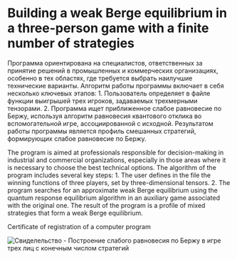 # Building a weak Berge equilibrium in a three-person game with a finite number of strategies

Программа ориентирована на специалистов, ответственных за принятие решений в промышленных и коммерческих организациях, особенно в тех областях, где требуется выбрать наилучшие технические варианты. Алгоритм работы программы включает в себя несколько ключевых этапов: 1. Пользователь определяет в файле функции выигрышей трех игроков, задаваемых трехмерными тензорами. 2. Программа ищет приближенное слабое равновесие по Бержу, используя алгоритм равновесия квантового отклика во вспомогательной игре, ассоциированной с исходной. Результатом работы программы является профиль смешанных стратегий, формирующих слабое равновесие по Бержу.

The program is aimed at professionals responsible for decision-making in industrial and commercial organizations, especially in those areas where it is necessary to choose the best technical options. The algorithm of the program includes several key steps: 1. The user defines in the file the winning functions of three players, set by three-dimensional tensors. 2. The program searches for an approximate weak Berge equilibrium using the quantum response equilibrium algorithm in an auxiliary game associated with the original one. The result of the program is a profile of mixed strategies that form a weak Berge equilibrium.

Certificate of registration of a computer program

![Свиделельство - Построение слабого равновесия по Бержу в игре трех лиц с конечным числом стратегий](https://github.com/user-attachments/assets/b893d964-63b1-40f5-95c1-3c6f4e77e8ee)

